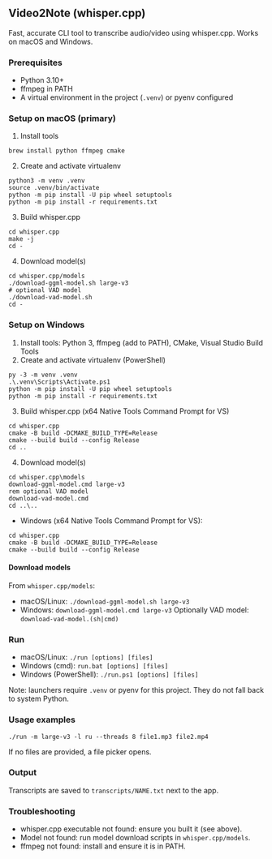 ## Video2Note (whisper.cpp)

Fast, accurate CLI tool to transcribe audio/video using whisper.cpp. Works on macOS and Windows.

### Prerequisites
- Python 3.10+
- ffmpeg in PATH
- A virtual environment in the project (`.venv`) or pyenv configured

### Setup on macOS (primary)
1) Install tools
```
brew install python ffmpeg cmake
```
2) Create and activate virtualenv
```
python3 -m venv .venv
source .venv/bin/activate
python -m pip install -U pip wheel setuptools
python -m pip install -r requirements.txt
```
3) Build whisper.cpp
```
cd whisper.cpp
make -j
cd -
```
4) Download model(s)
```
cd whisper.cpp/models
./download-ggml-model.sh large-v3
# optional VAD model
./download-vad-model.sh
cd -
```

### Setup on Windows
1) Install tools: Python 3, ffmpeg (add to PATH), CMake, Visual Studio Build Tools
2) Create and activate virtualenv (PowerShell)
```
py -3 -m venv .venv
.\.venv\Scripts\Activate.ps1
python -m pip install -U pip wheel setuptools
python -m pip install -r requirements.txt
```
3) Build whisper.cpp (x64 Native Tools Command Prompt for VS)
```
cd whisper.cpp
cmake -B build -DCMAKE_BUILD_TYPE=Release
cmake --build build --config Release
cd ..
```
4) Download model(s)
```
cd whisper.cpp\models
download-ggml-model.cmd large-v3
rem optional VAD model
download-vad-model.cmd
cd ..\..
```
- Windows (x64 Native Tools Command Prompt for VS):
```
cd whisper.cpp
cmake -B build -DCMAKE_BUILD_TYPE=Release
cmake --build build --config Release
```

#### Download models
From `whisper.cpp/models`:
- macOS/Linux: `./download-ggml-model.sh large-v3`
- Windows: `download-ggml-model.cmd large-v3`
Optionally VAD model: `download-vad-model.(sh|cmd)`

### Run
- macOS/Linux: `./run [options] [files]`
- Windows (cmd): `run.bat [options] [files]`
- Windows (PowerShell): `./run.ps1 [options] [files]`

Note: launchers require `.venv` or pyenv for this project. They do not fall back to system Python.

### Usage examples
```
./run -m large-v3 -l ru --threads 8 file1.mp3 file2.mp4
```
If no files are provided, a file picker opens.

### Output
Transcripts are saved to `transcripts/NAME.txt` next to the app.

### Troubleshooting
- whisper.cpp executable not found: ensure you built it (see above).
- Model not found: run model download scripts in `whisper.cpp/models`.
- ffmpeg not found: install and ensure it is in PATH.


